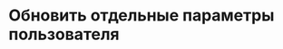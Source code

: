 #  Обновить отдельные параметры пользователя

<api-endpoint openapi-path="../../../documentatAPI.yaml" method="PATCH" endpoint="/users/{id}"/>